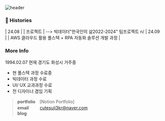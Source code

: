 ![header](https://capsule-render.vercel.app/api?type=venom&height=100&section=header&text=mirim_kang%20&fontSize=70)





### 🎥 Histories
| 24.08 |  | 프로젝트 | 
          --> 빅데이터"한국인의 삶2022-2024" 팀프로젝트
          n/
| 24.09 |  | AWS 클라우드 활용 풀스텍 + RPA 자동화 솔루션 개발 과정 |
<div>
  
### More Info 

1994.02.07 현재 경기도 화성시 거주중
- 현 풀스텍 과정 수료중
- 빅데이터 과정 수료
- UI/ UX 교과과정 수료 
- 전 디자이너 겸임 기획


> **portfolio**　[Notion Portfolio] \
> **email** 　 　cutesuji3kr@naver.com \
> **blog**&nbsp;&nbsp;
> 
